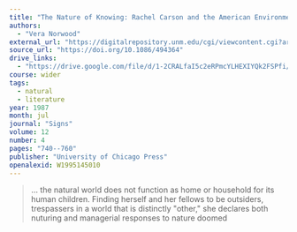```yaml
---
title: "The Nature of Knowing: Rachel Carson and the American Environment"
authors:
  - "Vera Norwood"
external_url: "https://digitalrepository.unm.edu/cgi/viewcontent.cgi?article=1010&context=amst_fsp"
source_url: "https://doi.org/10.1086/494364"
drive_links:
  - "https://drive.google.com/file/d/1-2CRALfaI5c2eRPmcYLHEXIYQk2FSPfi/view?usp=drivesdk"
course: wider
tags:
  - natural
  - literature
year: 1987
month: jul
journal: "Signs"
volume: 12
number: 4
pages: "740--760"
publisher: "University of Chicago Press"
openalexid: W1995145010
---
```


> … the natural world does not function as home or household for its human 
children.
Finding herself and her fellows to be outsiders, trespassers in a
world that is distinctly "other," she declares both nuturing and managerial
responses to nature doomed
